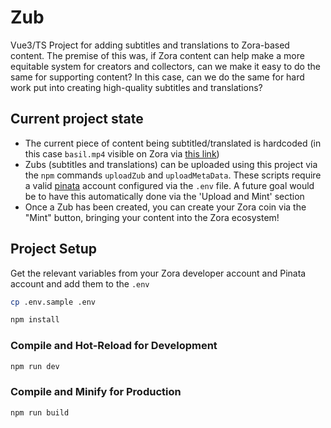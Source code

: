# Zub

Vue3/TS Project for adding subtitles and translations to Zora-based content. The premise of this was, if Zora content can help make a more equitable system for creators and collectors, can we make it easy to do the same for supporting content? In this case, can we do the same for hard work put into creating high-quality subtitles and translations?

## Current project state

* The current piece of content being subtitled/translated is hardcoded (in this case `basil.mp4` visible on Zora via [this link](https://zora.co/coin/base:0x417477ed8e1e03e3dfa3d3b3dec4d69905e791d5?referrer=0x3661d2d0d66a776097da3a5b36eb69c835089ba0))
* Zubs (subtitles and translations) can be uploaded using this project via the `npm` commands `uploadZub` and `uploadMetaData`. These scripts require a valid [pinata](https://app.pinata.cloud/ipfs/files#) account configured via the `.env` file. A future goal would be to have this automatically done via the 'Upload and Mint' section
* Once a Zub has been created, you can create your Zora coin via the "Mint" button, bringing your content into the Zora ecosystem!

## Project Setup

Get the relevant variables from your Zora developer account and Pinata account and add them to the `.env`
```sh
cp .env.sample .env
```

```sh
npm install
```

### Compile and Hot-Reload for Development

```sh
npm run dev
```

### Compile and Minify for Production

```sh
npm run build
```
